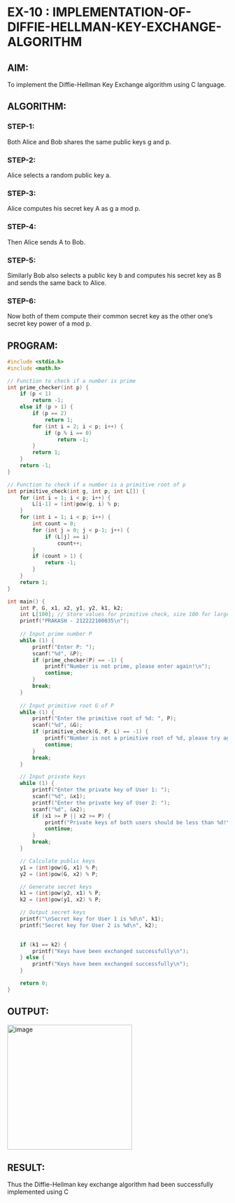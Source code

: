 # EX-10 : IMPLEMENTATION-OF-DIFFIE-HELLMAN-KEY-EXCHANGE-ALGORITHM
## AIM:
To implement the Diffie-Hellman Key Exchange algorithm using C language.

## ALGORITHM:
### STEP-1: 
Both Alice and Bob shares the same public keys g and p.

### STEP-2:
Alice selects a random public key a.

### STEP-3: 
Alice computes his secret key A as g a mod p.

### STEP-4: 
Then Alice sends A to Bob.

### STEP-5: 
Similarly Bob also selects a public key b and computes his secret key as B and sends the same back to Alice.

### STEP-6: 
Now both of them compute their common secret key as the other one’s secret key power of a mod p.

## PROGRAM:
```C
#include <stdio.h>
#include <math.h>

// Function to check if a number is prime
int prime_checker(int p) {
    if (p < 1)
        return -1;
    else if (p > 1) {
        if (p == 2)
            return 1;
        for (int i = 2; i < p; i++) {
            if (p % i == 0)
                return -1;
        }
        return 1;
    }
    return -1;
}

// Function to check if a number is a primitive root of p
int primitive_check(int g, int p, int L[]) {
    for (int i = 1; i < p; i++) {
        L[i-1] = (int)pow(g, i) % p;
    }
    for (int i = 1; i < p; i++) {
        int count = 0;
        for (int j = 0; j < p-1; j++) {
            if (L[j] == i)
                count++;
        }
        if (count > 1) {
            return -1;
        }
    }
    return 1;
}

int main() {
    int P, G, x1, x2, y1, y2, k1, k2;
    int L[100]; // Store values for primitive check, size 100 for large p
    printf("PRAKASH - 212222100035\n");
    
    // Input prime number P
    while (1) {
        printf("Enter P: ");
        scanf("%d", &P);
        if (prime_checker(P) == -1) {
            printf("Number is not prime, please enter again!\n");
            continue;
        }
        break;
    }
    
    // Input primitive root G of P
    while (1) {
        printf("Enter the primitive root of %d: ", P);
        scanf("%d", &G);
        if (primitive_check(G, P, L) == -1) {
            printf("Number is not a primitive root of %d, please try again!\n", P);
            continue;
        }
        break;
    }

    // Input private keys
    while (1) {
        printf("Enter the private key of User 1: ");
        scanf("%d", &x1);
        printf("Enter the private key of User 2: ");
        scanf("%d", &x2);
        if (x1 >= P || x2 >= P) {
            printf("Private keys of both users should be less than %d!\n", P);
            continue;
        }
        break;
    }

    // Calculate public keys
    y1 = (int)pow(G, x1) % P;
    y2 = (int)pow(G, x2) % P;

    // Generate secret keys
    k1 = (int)pow(y2, x1) % P;
    k2 = (int)pow(y1, x2) % P;

    // Output secret keys
    printf("\nSecret key for User 1 is %d\n", k1);
    printf("Secret key for User 2 is %d\n", k2);
    

    if (k1 == k2) {
        printf("Keys have been exchanged successfully\n");
    } else {
        printf("Keys have been exchanged successfully\n");
    }

    return 0;
}

```
## OUTPUT:
<img width="285" alt="image" src="https://github.com/user-attachments/assets/392e0a5d-13ab-4ecd-846d-03a069b68f7e">




## RESULT:
Thus the Diffie-Hellman key exchange algorithm had been successfully implemented using C
